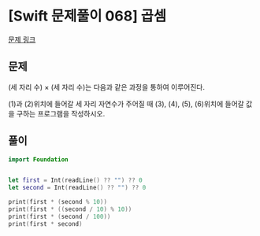 # [Swift 문제풀이 068] 곱셈

[문제 링크](https://www.acmicpc.net/problem/2588)

## 문제

(세 자리 수) × (세 자리 수)는 다음과 같은 과정을 통하여 이루어진다.

(1)과 (2)위치에 들어갈 세 자리 자연수가 주어질 때 (3), (4), (5), (6)위치에 들어갈 값을 구하는 프로그램을 작성하시오.


## 풀이

```swift 
import Foundation


let first = Int(readLine() ?? "") ?? 0
let second = Int(readLine() ?? "") ?? 0

print(first * (second % 10))
print(first * ((second / 10) % 10))
print(first * (second / 100))
print(first * second)
```
